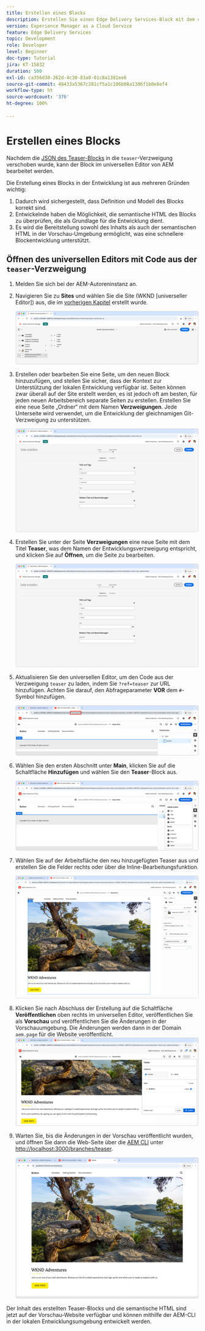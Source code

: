 ```yaml
---
title: Erstellen eines Blocks
description: Erstellen Sie einen Edge Delivery Services-Block mit dem universellen Editor.
version: Experience Manager as a Cloud Service
feature: Edge Delivery Services
topic: Development
role: Developer
level: Beginner
doc-type: Tutorial
jira: KT-15832
duration: 500
exl-id: ca356d38-262d-4c30-83a0-01c8a1381ee6
source-git-commit: 48433a5367c281cf5a1c106b08a1306f1b0e8ef4
workflow-type: ht
source-wordcount: '376'
ht-degree: 100%

---
```


# Erstellen eines Blocks

Nachdem die [JSON des Teaser-Blocks](./5-new-block.md) in die `teaser`-Verzweigung verschoben wurde, kann der Block im universellen Editor von AEM bearbeitet werden.

Die Erstellung eines Blocks in der Entwicklung ist aus mehreren Gründen wichtig:

1. Dadurch wird sichergestellt, dass Definition und Modell des Blocks korrekt sind.
1. Entwickelnde haben die Möglichkeit, die semantische HTML des Blocks zu überprüfen, die als Grundlage für die Entwicklung dient.
1. Es wird die Bereitstellung sowohl des Inhalts als auch der semantischen HTML in der Vorschau-Umgebung ermöglicht, was eine schnellere Blockentwicklung unterstützt.

## Öffnen des universellen Editors mit Code aus der `teaser`-Verzweigung

1. Melden Sie sich bei der AEM-Autoreninstanz an.
2. Navigieren Sie zu **Sites** und wählen Sie die Site (WKND [universeller Editor]) aus, die im [vorherigen Kapitel](./2-new-aem-site.md) erstellt wurde.

   ![AEM Sites](./assets/6-author-block/open-new-site.png)

3. Erstellen oder bearbeiten Sie eine Seite, um den neuen Block hinzuzufügen, und stellen Sie sicher, dass der Kontext zur Unterstützung der lokalen Entwicklung verfügbar ist. Seiten können zwar überall auf der Site erstellt werden, es ist jedoch oft am besten, für jeden neuen Arbeitsbereich separate Seiten zu erstellen. Erstellen Sie eine neue Seite „Ordner“ mit dem Namen **Verzweigungen**. Jede Unterseite wird verwendet, um die Entwicklung der gleichnamigen Git-Verzweigung zu unterstützen.

   ![AEM-Sites – Erstellen einer Seite für Verzweigungen](./assets/6-author-block/branches-page-3.png)

4. Erstellen Sie unter der Seite **Verzweigungen** eine neue Seite mit dem Titel **Teaser**, was dem Namen der Entwicklungsverzweigung entspricht, und klicken Sie auf **Öffnen**, um die Seite zu bearbeiten.

   ![AEM Sites – Erstellen einer Seite „Teaser“](./assets/6-author-block/teaser-page-3.png)

5. Aktualisieren Sie den universellen Editor, um den Code aus der Verzweigung `teaser` zu laden, indem Sie `?ref=teaser` zur URL hinzufügen. Achten Sie darauf, den Abfrageparameter **VOR** dem `#`-Symbol hinzufügen.

   ![Universeller Editor – Auswählen der Teaser-Verzweigung](./assets/6-author-block/select-branch.png)

6. Wählen Sie den ersten Abschnitt unter **Main**, klicken Sie auf die Schaltfläche **Hinzufügen** und wählen Sie den **Teaser**-Block aus.

   ![Universeller Editor – Hinzufügen eines Blocks](./assets/6-author-block/add-teaser-2.png)

7. Wählen Sie auf der Arbeitsfläche den neu hinzugefügten Teaser aus und erstellen Sie die Felder rechts oder über die Inline-Bearbeitungsfunktion.

   ![Universeller Editor – Erstellen eines Blocks](./assets/6-author-block/author-block.png)

8. Klicken Sie nach Abschluss der Erstellung auf die Schaltfläche **Veröffentlichen** oben rechts im universellen Editor, veröffentlichen Sie als **Vorschau** und veröffentlichen Sie die Änderungen in der Vorschauumgebung. Die Änderungen werden dann in der Domain `aem.page` für die Website veröffentlicht.
   ![AEM Sites – Veröffentlichen oder Vorschau](./assets/6-author-block/publish-to-preview.png)

9. Warten Sie, bis die Änderungen in der Vorschau veröffentlicht wurden, und öffnen Sie dann die Web-Seite über die [AEM CLI](./3-local-development-environment.md#install-the-aem-cli) unter [http://localhost:3000/branches/teaser](http://localhost:3000/branches/teaser).

   ![Lokale Site – Aktualisieren](./assets/6-author-block/preview.png)

Der Inhalt des erstellten Teaser-Blocks und die semantische HTML sind jetzt auf der Vorschau-Website verfügbar und können mithilfe der AEM-CLI in der lokalen Entwicklungsumgebung entwickelt werden.
